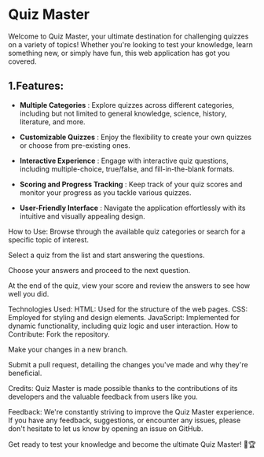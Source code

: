 # Quiz Master

Welcome to Quiz Master, your ultimate destination for challenging quizzes on a variety of topics! Whether you're looking to test your knowledge, learn something new, or simply have fun, this web application has got you covered.

## 1.Features:
- __Multiple Categories__ : Explore quizzes across different categories, including but not limited to general knowledge, science, history, literature, and more.

- __Customizable Quizzes__ : Enjoy the flexibility to create your own quizzes or choose from pre-existing ones.

- __Interactive Experience__ : Engage with interactive quiz questions, including multiple-choice, true/false, and fill-in-the-blank formats.

- __Scoring and Progress Tracking__ : Keep track of your quiz scores and monitor your progress as you tackle various quizzes.

- __User-Friendly Interface__ : Navigate the application effortlessly with its intuitive and visually appealing design.

How to Use:
Browse through the available quiz categories or search for a specific topic of interest.

Select a quiz from the list and start answering the questions.

Choose your answers and proceed to the next question.

At the end of the quiz, view your score and review the answers to see how well you did.

Technologies Used:
HTML: Used for the structure of the web pages.
CSS: Employed for styling and design elements.
JavaScript: Implemented for dynamic functionality, including quiz logic and user interaction.
How to Contribute:
Fork the repository.

Make your changes in a new branch.

Submit a pull request, detailing the changes you've made and why they're beneficial.

Credits:
Quiz Master is made possible thanks to the contributions of its developers and the valuable feedback from users like you.

Feedback:
We're constantly striving to improve the Quiz Master experience. If you have any feedback, suggestions, or encounter any issues, please don't hesitate to let us know by opening an issue on GitHub.

Get ready to test your knowledge and become the ultimate Quiz Master! 🧠🏆









